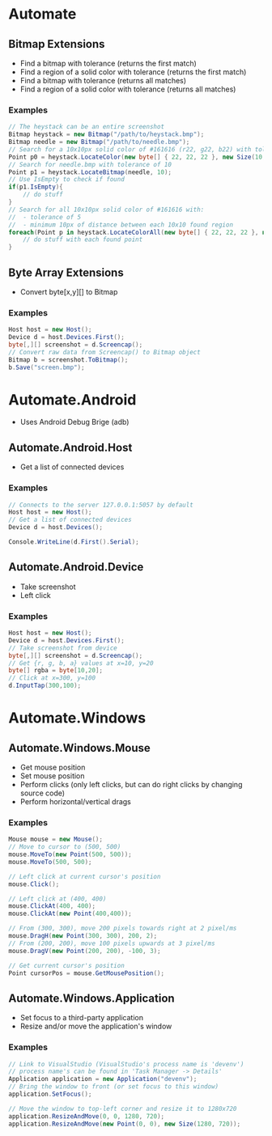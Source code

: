# Automate

## Bitmap Extensions
- Find a bitmap with tolerance (returns the first match)
- Find a region of a solid color with tolerance (returns the first match)
- Find a bitmap with tolerance (returns all matches)
- Find a region of a solid color with tolerance (returns all matches)

### Examples
~~~cs
// The heystack can be an entire screenshot
Bitmap heystack = new Bitmap("/path/to/heystack.bmp");
Bitmap needle = new Bitmap("/path/to/needle.bmp");
// Search for a 10x10px solid color of #161616 (r22, g22, b22) with tolerance of 5
Point p0 = heystack.LocateColor(new byte[] { 22, 22, 22 }, new Size(10, 10), 5);
// Search for needle.bmp with tolerance of 10
Point p1 = heystack.LocateBitmap(needle, 10);
// Use IsEmpty to check if found
if(p1.IsEmpty){
    // do stuff
}
// Search for all 10x10px solid color of #161616 with:
//  - tolerance of 5
//  - minimum 10px of distance between each 10x10 found region
foreach(Point p in heystack.LocateColorAll(new byte[] { 22, 22, 22 }, new Size(10, 10), 5, 10)){
    // do stuff with each found point
}
~~~


## Byte Array Extensions
- Convert byte[x,y][] to Bitmap

### Examples
~~~cs
Host host = new Host();
Device d = host.Devices.First();
byte[,][] screenshot = d.Screencap();
// Convert raw data from Screencap() to Bitmap object
Bitmap b = screenshot.ToBitmap();
b.Save("screen.bmp");
~~~

# Automate.Android
- Uses Android Debug Brige (adb)

## Automate.Android.Host
- Get a list of connected devices

### Examples
~~~cs
// Connects to the server 127.0.0.1:5057 by default
Host host = new Host();
// Get a list of connected devices
Device d = host.Devices();

Console.WriteLine(d.First().Serial);
~~~


## Automate.Android.Device
- Take screenshot
- Left click

### Examples
~~~cs
Host host = new Host();
Device d = host.Devices.First();
// Take screenshot from device
byte[,][] screenshot = d.Screencap();
// Get {r, g, b, a} values at x=10, y=20
byte[] rgba = byte[10,20];
// Click at x=300, y=100
d.InputTap(300,100);
~~~

# Automate.Windows

## Automate.Windows.Mouse
- Get mouse position
- Set mouse position
- Perform clicks (only left clicks, but can do right clicks by changing source code)
- Perform horizontal/vertical drags

### Examples
~~~cs
Mouse mouse = new Mouse();
// Move to cursor to (500, 500)
mouse.MoveTo(new Point(500, 500));
mouse.MoveTo(500, 500);

// Left click at current cursor's position
mouse.Click();

// Left click at (400, 400)
mouse.ClickAt(400, 400);
mouse.ClickAt(new Point(400,400));

// From (300, 300), move 200 pixels towards right at 2 pixel/ms
mouse.DragH(new Point(300, 300), 200, 2);
// From (200, 200), move 100 pixels upwards at 3 pixel/ms
mouse.DragV(new Point(200, 200), -100, 3);

// Get current cursor's position
Point cursorPos = mouse.GetMousePosition();
~~~


## Automate.Windows.Application
- Set focus to a third-party application
- Resize and/or move the application's window

### Examples
~~~cs
// Link to VisualStudio (VisualStudio's process name is 'devenv')
// process name's can be found in 'Task Manager -> Details'
Application application = new Application("devenv");
// Bring the window to front (or set focus to this window)
application.SetFocus();

// Move the window to top-left corner and resize it to 1280x720
application.ResizeAndMove(0, 0, 1280, 720);
application.ResizeAndMove(new Point(0, 0), new Size(1280, 720));
~~~
